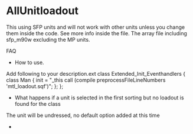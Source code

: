 # AllUnitloadout

This using SFP units and will not work with other units unless you change them inside the code. See more info inside the file.
The array file including sfp_m90w excluding the MP units.

FAQ
* How to use.

Add following to your description.ext
class Extended_Init_Eventhandlers {
	class Man {
		init = "_this call (compile preprocessFileLineNumbers 'mtl_loadout.sqf')";
	};
};

* What happens if a unit is selected in the first sorting but no loadout is found for the class

The unit will be undressed, no default option added at this time

*
